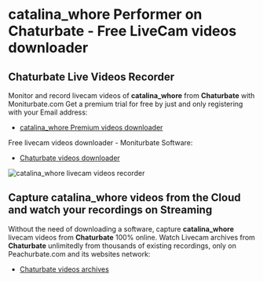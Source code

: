 # catalina_whore Performer on Chaturbate - Free LiveCam videos downloader

## Chaturbate Live Videos Recorder

Monitor and record livecam videos of **catalina_whore** from **Chaturbate** with Moniturbate.com
Get a premium trial for free by just and only registering with your Email address:
* [catalina_whore Premium videos downloader](https://moniturbate.com/request-demo-licence-key.html)

Free livecam videos downloader - Moniturbate Software:
* [Chaturbate videos downloader](https://moniturbate.com/moniturbate-download-software.html)

![catalina_whore livecam videos recorder](https://peachurnet.com/templates/moniturbate-software.png)


## Capture catalina_whore videos from the Cloud and watch your recordings on Streaming

Without the need of downloading a software, capture **catalina_whore** livecam videos from **Chaturbate** 100% online.
Watch Livecam archives from **Chaturbate** unlimitedly from thousands of existing recordings, only on Peachurbate.com and its websites network:
* [Chaturbate videos archives](https://peachurnet.com/)